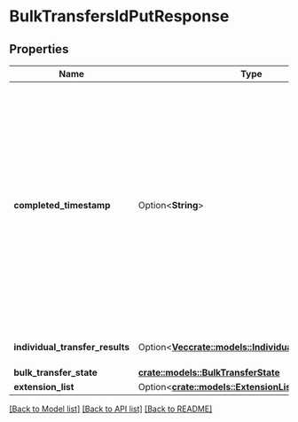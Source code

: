 # BulkTransfersIdPutResponse

## Properties

Name | Type | Description | Notes
------------ | ------------- | ------------- | -------------
**completed_timestamp** | Option<**String**> | The API data type DateTime is a JSON String in a lexical format that is restricted by a regular expression for interoperability reasons. The format is according to ISO 8601, expressed in a combined date, time and time zone format. A more readable version of the format is yyyy-MM-ddTHH:mm:ss.SSS[-HH:MM]. Examples -  \"2016-05-24T08:38:08.699-04:00\", \"2016-05-24T08:38:08.699Z\" (where Z indicates Zulu time zone, same as UTC). | [optional]
**individual_transfer_results** | Option<[**Vec<crate::models::IndividualTransferResult>**](IndividualTransferResult.md)> | List of IndividualTransferResult elements. | [optional]
**bulk_transfer_state** | [**crate::models::BulkTransferState**](BulkTransferState.md) |  | 
**extension_list** | Option<[**crate::models::ExtensionList**](ExtensionList.md)> |  | [optional]

[[Back to Model list]](../README.md#documentation-for-models) [[Back to API list]](../README.md#documentation-for-api-endpoints) [[Back to README]](../README.md)


